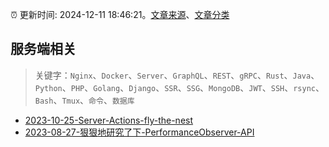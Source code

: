 :alarm_clock: 更新时间: 2024-12-11 18:46:21。[文章来源](/README.md)、[文章分类](/TAGS.md)

## 服务端相关


> 关键字：`Nginx`、`Docker`、`Server`、`GraphQL`、`REST`、`gRPC`、`Rust`、`Java`、`Python`、`PHP`、`Golang`、`Django`、`SSR`、`SSG`、`MongoDB`、`JWT`、`SSH`、`rsync`、`Bash`、`Tmux`、`命令`、`数据库`



- [2023-10-25-Server-Actions-fly-the-nest](https://react.statuscode.com/issues/359) 
- [2023-08-27-狠狠地研究了下-PerformanceObserver-API](https://www.zhangxinxu.com/wordpress/2023/08/js-performanceobserver-api/) 
